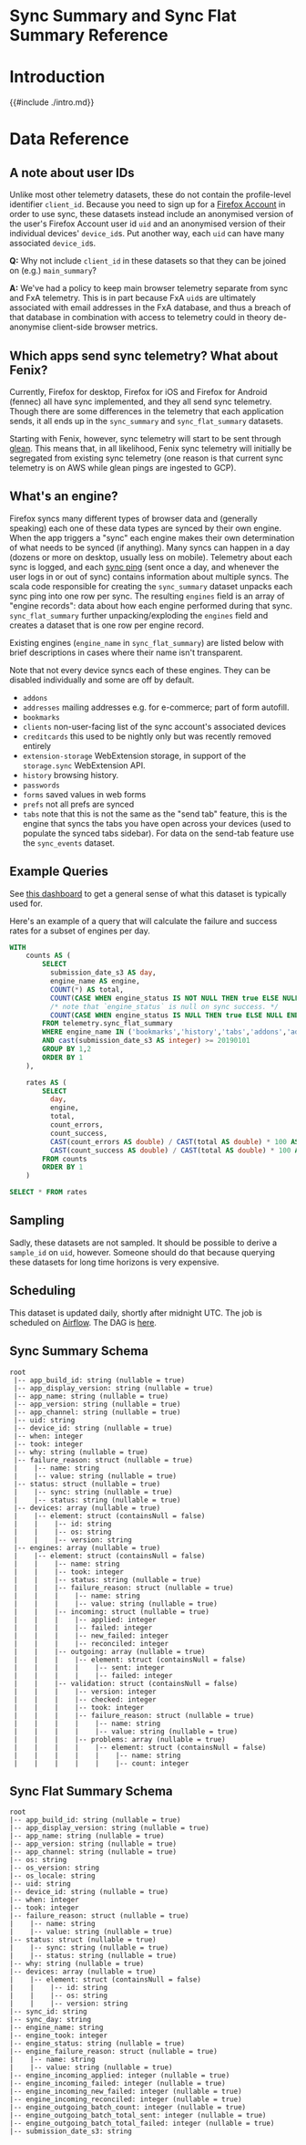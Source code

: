 # Sync Summary and Sync Flat Summary Reference

<!-- toc -->

# Introduction

{{#include ./intro.md}}

# Data Reference
## A note about user IDs
Unlike most other telemetry datasets, these do not contain the profile-level identifier `client_id`. Because you need to sign up for a [Firefox Account](https://www.mozilla.org/en-US/firefox/accounts/) in order to use sync, these datasets instead include an anonymised version of the user's Firefox Account user id `uid` and an anonymised version of their individual devices' `device_id`s. Put another way, each `uid` can have many associated `device_id`s.

**Q:** Why not include `client_id` in these datasets so that they can be joined on (e.g.) `main_summary`?

**A:** We've had a policy to keep main browser telemetry separate from sync and FxA telemetry. This is in part because FxA `uid`s are ultimately associated with email addresses in the FxA database, and thus a breach of that database in combination with access to telemetry could in theory de-anonymise client-side browser metrics.

## Which apps send sync telemetry? What about Fenix?
Currently, Firefox for desktop, Firefox for iOS and Firefox for Android (fennec) all have sync implemented, and they all send sync telemetry. Though there are some differences in the telemetry that each application sends, it all ends up in the `sync_summary` and `sync_flat_summary` datasets.

Starting with Fenix, however, sync telemetry will start to be sent through [glean](https://github.com/mozilla-mobile/android-components/tree/master/components/service/glean). This means that, in all likelihood, Fenix sync telemetry will initially be segregated from existing sync telemetry (one reason is that current sync telemetry is on AWS while glean pings are ingested to GCP).

## What's an engine?
Firefox syncs many different types of browser data and (generally speaking) each one of these data types are synced by their own engine. When the app triggers a "sync" each engine makes their own determination of what needs to be synced (if anything). Many syncs can happen in a day (dozens or more on desktop, usually less on mobile). Telemetry about each sync is logged, and each [sync ping](https://firefox-source-docs.mozilla.org/toolkit/components/telemetry/telemetry/data/sync-ping.html) (sent once a day, and whenever the user logs in or out of sync) contains information about multiple syncs. The scala code responsible for creating the `sync_summary` dataset unpacks each sync ping into one row per sync. The resulting `engines` field is an array of "engine records": data about how each engine performed during that sync. `sync_flat_summary` further unpacking/exploding the `engines` field and creates a dataset that is one row per engine record.

Existing engines (`engine_name` in `sync_flat_summary`) are listed below with brief descriptions in cases where their name isn't transparent.

Note that not every device syncs each of these engines. They can be disabled individually and some are off by default.

* `addons`
* `addresses` mailing addresses e.g. for e-commerce; part of form autofill.
* `bookmarks`
* `clients` non-user-facing list of the sync account's associated devices
* `creditcards` this used to be nightly only but was recently removed entirely
* `extension-storage` WebExtension storage, in support of the `storage.sync` WebExtension API.
* `history` browsing history.
* `passwords`
* `forms` saved values in web forms
* `prefs` not all prefs are synced
* `tabs` note that this is not the same as the "send tab" feature, this is the engine that syncs the tabs you have open across your devices (used to populate the synced tabs sidebar). For data on the send-tab feature use the `sync_events` dataset.

## Example Queries

See [this dashboard](https://sql.telemetry.mozilla.org/dashboard/sync-leif-status-dashboard-wip) to get a general sense of what this dataset is typically used for.

Here's an example of a query that will calculate the failure and success rates for a subset of engines per day.

```sql
WITH
    counts AS (
        SELECT
          submission_date_s3 AS day,
          engine_name AS engine,
          COUNT(*) AS total,
          COUNT(CASE WHEN engine_status IS NOT NULL THEN true ELSE NULL END) AS count_errors,
          /* note that `engine_status` is null on sync success. */  
          COUNT(CASE WHEN engine_status IS NULL THEN true ELSE NULL END) AS count_success
        FROM telemetry.sync_flat_summary
        WHERE engine_name IN ('bookmarks','history','tabs','addons','addresses','passwords','prefs')
        AND cast(submission_date_s3 AS integer) >= 20190101
        GROUP BY 1,2
        ORDER BY 1
    ),

    rates AS (
        SELECT
          day,
          engine,
          total,
          count_errors,
          count_success,
          CAST(count_errors AS double) / CAST(total AS double) * 100 AS error_rate,
          CAST(count_success AS double) / CAST(total AS double) * 100 AS success_rate
        FROM counts
        ORDER BY 1
    )

SELECT * FROM rates
```

## Sampling

Sadly, these datasets are not sampled. It should be possible to derive a `sample_id` on `uid`, however. Someone should do that because querying these datasets for long time horizons is very expensive.

## Scheduling

This dataset is updated daily, shortly after midnight UTC.
The job is scheduled on [Airflow](https://github.com/mozilla/telemetry-airflow).
The DAG is [here](https://github.com/mozilla/telemetry-airflow/blob/27d34a73db02131a39f469f3950c1da747bc8a95/dags/sync_view.py).

## Sync Summary Schema

```
root
 |-- app_build_id: string (nullable = true)
 |-- app_display_version: string (nullable = true)
 |-- app_name: string (nullable = true)
 |-- app_version: string (nullable = true)
 |-- app_channel: string (nullable = true)
 |-- uid: string
 |-- device_id: string (nullable = true)
 |-- when: integer
 |-- took: integer
 |-- why: string (nullable = true)
 |-- failure_reason: struct (nullable = true)
 |    |-- name: string
 |    |-- value: string (nullable = true)
 |-- status: struct (nullable = true)
 |    |-- sync: string (nullable = true)
 |    |-- status: string (nullable = true)
 |-- devices: array (nullable = true)
 |    |-- element: struct (containsNull = false)
 |    |    |-- id: string
 |    |    |-- os: string
 |    |    |-- version: string
 |-- engines: array (nullable = true)
 |    |-- element: struct (containsNull = false)
 |    |    |-- name: string
 |    |    |-- took: integer
 |    |    |-- status: string (nullable = true)
 |    |    |-- failure_reason: struct (nullable = true)
 |    |    |    |-- name: string
 |    |    |    |-- value: string (nullable = true)
 |    |    |-- incoming: struct (nullable = true)
 |    |    |    |-- applied: integer
 |    |    |    |-- failed: integer
 |    |    |    |-- new_failed: integer
 |    |    |    |-- reconciled: integer
 |    |    |-- outgoing: array (nullable = true)
 |    |    |    |-- element: struct (containsNull = false)
 |    |    |    |    |-- sent: integer
 |    |    |    |    |-- failed: integer
 |    |    |-- validation: struct (containsNull = false)
 |    |    |    |-- version: integer
 |    |    |    |-- checked: integer
 |    |    |    |-- took: integer
 |    |    |    |-- failure_reason: struct (nullable = true)
 |    |    |    |    |-- name: string
 |    |    |    |    |-- value: string (nullable = true)
 |    |    |    |-- problems: array (nullable = true)
 |    |    |    |    |-- element: struct (containsNull = false)
 |    |    |    |    |    |-- name: string
 |    |    |    |    |    |-- count: integer
```
## Sync Flat Summary Schema
```
root
|-- app_build_id: string (nullable = true)
|-- app_display_version: string (nullable = true)
|-- app_name: string (nullable = true)
|-- app_version: string (nullable = true)
|-- app_channel: string (nullable = true)
|-- os: string
|-- os_version: string
|-- os_locale: string
|-- uid: string
|-- device_id: string (nullable = true)
|-- when: integer
|-- took: integer
|-- failure_reason: struct (nullable = true)
|    |-- name: string
|    |-- value: string (nullable = true)
|-- status: struct (nullable = true)
|    |-- sync: string (nullable = true)
|    |-- status: string (nullable = true)
|-- why: string (nullable = true)
|-- devices: array (nullable = true)
|    |-- element: struct (containsNull = false)
|    |    |-- id: string
|    |    |-- os: string
|    |    |-- version: string
|-- sync_id: string
|-- sync_day: string
|-- engine_name: string
|-- engine_took: integer
|-- engine_status: string (nullable = true)
|-- engine_failure_reason: struct (nullable = true)
|    |-- name: string
|    |-- value: string (nullable = true)
|-- engine_incoming_applied: integer (nullable = true)
|-- engine_incoming_failed: integer (nullable = true)
|-- engine_incoming_new_failed: integer (nullable = true)
|-- engine_incoming_reconciled: integer (nullable = true)
|-- engine_outgoing_batch_count: integer (nullable = true)
|-- engine_outgoing_batch_total_sent: integer (nullable = true)
|-- engine_outgoing_batch_total_failed: integer (nullable = true)
|-- submission_date_s3: string
```
